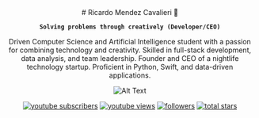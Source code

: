 
<center>
# Ricardo Mendez Cavalieri 🥽

**`Solving problems through creatively (Developer/CEO)`**

Driven Computer Science and Artificial Intelligence student with a passion for combining technology and creativity. Skilled in full-stack development, data analysis, and team leadership. Founder and CEO of a nightlife technology startup. Proficient in Python, Swift, and data-driven applications.

![Alt Text]([ramcav/thehouse_gif.gif]([https://github.com/ramcav/ramcav/blob/main/thehouse_gif.gif?raw=true]))

   <p>
        <a href="https://www.youtube.com/c/fknight?sub_confirmation=1">
            <img alt="youtube subscribers" title="Subscribe to my YouTube channel" src="https://custom-icon-badges.demolab.com/youtube/channel/subscribers/UC2WHjPDvbE6O328n17ZGcfg?color=%23E05D44&label=SUBSCRIBE&logo=video&logoColor=white&style=for-the-badge&labelColor=CE4630"/></a> 
        <a href="https://www.youtube.com/c/fknight">
            <img alt="youtube views" title="YouTube views" src="https://custom-icon-badges.demolab.com/youtube/channel/views/UC2WHjPDvbE6O328n17ZGcfg?color=%23E1AD0E&logo=eye&logoColor=white&style=for-the-badge&labelColor=C79600"/></a> 
        <a href="https://github.com/ForrestKnight?tab=followers">
            <img alt="followers" title="Follow me on Github" src="https://custom-icon-badges.demolab.com/github/followers/ForrestKnight?color=236ad3&labelColor=1155ba&style=for-the-badge&logo=person-add&label=Follow&logoColor=white"/></a>
        <a href="https://github.com/ForrestKnight?tab=repositories&sort=stargazers">
            <img alt="total stars" title="Total stars on GitHub" src="https://custom-icon-badges.demolab.com/github/stars/ForrestKnight?color=55960c&style=for-the-badge&labelColor=488207&logo=star"/></a>
    </p>
</center>


<!--
**ramcav/ramcav** is a ✨ _special_ ✨ repository because its `README.md` (this file) appears on your GitHub profile.

Here are some ideas to get you started:

- 🔭 I’m currently working on ...
- 🌱 I’m currently learning ...
- 👯 I’m looking to collaborate on ...
- 🤔 I’m looking for help with ...
- 💬 Ask me about ...
- 📫 How to reach me: ...
- 😄 Pronouns: ...
- ⚡ Fun fact: ...
-->
